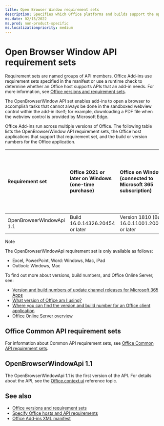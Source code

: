 ```yaml
---
title: Open Browser Window requirement sets
description: Specifies which Office platforms and builds support the openBrowserWindow API.
ms.date: 02/15/2022
ms.prod: non-product-specific
ms.localizationpriority: medium
---
```


# Open Browser Window API requirement sets

Requirement sets are named groups of API members. Office Add-ins use requirement sets specified in the manifest or use a runtime check to determine whether an Office host supports APIs that an add-in needs. For more information, see [Office versions and requirement sets](../../develop/office-versions-and-requirement-sets.md).

The OpenBrowserWindow API set enables add-ins to open a browser to accomplish tasks that cannot always be done in the sandboxed webview control within the add-in itself; for example, downloading a PDF file when the webview control is provided by Microsoft Edge.

Office Add-ins run across multiple versions of Office. The following table lists the OpenBrowserWindow API requirement sets, the Office host applications that support that requirement set, and the build or version numbers for the Office application.

|  Requirement set  | Office 2021 or later on Windows<br>(one-time purchase) | Office on Windows<br>(connected to Microsoft 365 subscription) |  Office on iPad<br>(connected to Microsoft 365 subscription)  |  Office on Mac<br>(both subscription<br> and one-time purchase Office on Mac 2019 and later)   | Office on the web  |  Office Online Server  |
|:-----|:-----|:-----|:-----|:-----|:-----|:-----|
| OpenBrowserWindowApi 1.1  | Build 16.0.14326.20454 or later | Version 1810 (Build 16.0.11001.20074) or later | 16.0.0.0 or later | 16.0.0.0 or later | N/A | N/A|

> [!NOTE]
> The OpenBrowserWindowApi requirement set is only available as follows:
>
> - Excel, PowerPoint, Word: Windows, Mac, iPad
> - Outlook: Windows, Mac

To find out more about versions, build numbers, and Office Online Server, see:

- [Version and build numbers of update channel releases for Microsoft 365 Apps](/officeupdates/update-history-microsoft365-apps-by-date)
- [What version of Office am I using?](https://support.microsoft.com/office/932788b8-a3ce-44bf-bb09-e334518b8b19)
- [Where you can find the version and build number for an Office client application](/officeupdates/update-history-microsoft365-apps-by-date)
- [Office Online Server overview](/officeonlineserver/office-online-server-overview)

## Office Common API requirement sets

For information about Common API requirement sets, see [Office Common API requirement sets](office-add-in-requirement-sets.md).

## OpenBrowserWindowApi 1.1

The OpenBrowserWindowApi 1.1 is the first version of the API. For details about the API, see the [Office.context.ui](/javascript/api/office/office.context#office-office-context-ui-member) reference topic.

## See also

- [Office versions and requirement sets](../../develop/office-versions-and-requirement-sets.md)
- [Specify Office hosts and API requirements](../../develop/specify-office-hosts-and-api-requirements.md)
- [Office Add-ins XML manifest](../../develop/add-in-manifests.md)
